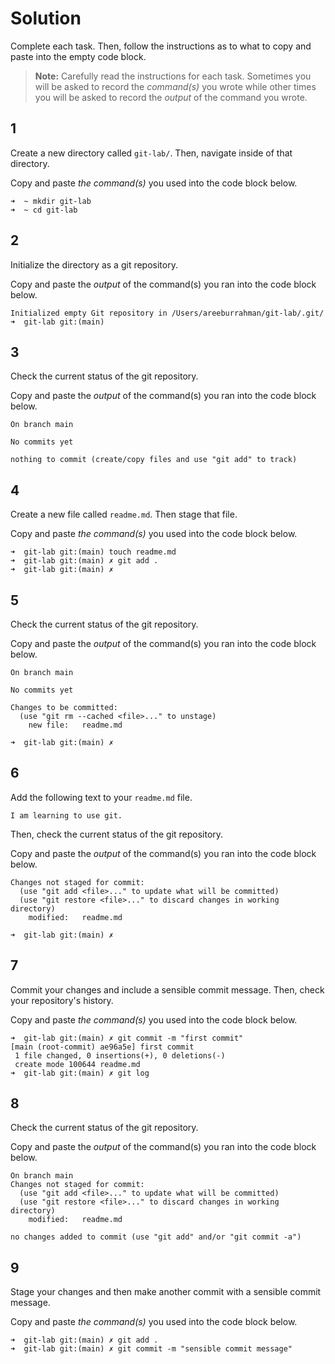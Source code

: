 # Solution

Complete each task. Then, follow the instructions as to what to copy and paste into the empty code block.

> **Note:** Carefully read the instructions for each task. Sometimes you will be asked to record the _command(s)_ you wrote while other times you will be asked to record the _output_ of the command you wrote.

## 1

Create a new directory called `git-lab/`. Then, navigate inside of that directory.

Copy and paste _the command(s)_ you used into the code block below.

```
➜  ~ mkdir git-lab
➜  ~ cd git-lab
```

## 2

Initialize the directory as a git repository.

Copy and paste the _output_ of the command(s) you ran into the code block below.

```
Initialized empty Git repository in /Users/areeburrahman/git-lab/.git/
➜  git-lab git:(main)
```

## 3

Check the current status of the git repository.

Copy and paste the _output_ of the command(s) you ran into the code block below.

```
On branch main

No commits yet

nothing to commit (create/copy files and use "git add" to track)
```

## 4

Create a new file called `readme.md`. Then stage that file.

Copy and paste _the command(s)_ you used into the code block below.

```
➜  git-lab git:(main) touch readme.md
➜  git-lab git:(main) ✗ git add .
➜  git-lab git:(main) ✗
```

## 5

Check the current status of the git repository.

Copy and paste the _output_ of the command(s) you ran into the code block below.

```
On branch main

No commits yet

Changes to be committed:
  (use "git rm --cached <file>..." to unstage)
	new file:   readme.md

➜  git-lab git:(main) ✗
```

## 6

Add the following text to your `readme.md` file.

```
I am learning to use git.
```

Then, check the current status of the git repository.

Copy and paste the _output_ of the command(s) you ran into the code block below.

```
Changes not staged for commit:
  (use "git add <file>..." to update what will be committed)
  (use "git restore <file>..." to discard changes in working directory)
	modified:   readme.md

➜  git-lab git:(main) ✗
```

## 7

Commit your changes and include a sensible commit message. Then, check your repository's history.

Copy and paste _the command(s)_ you used into the code block below.

```
➜  git-lab git:(main) ✗ git commit -m "first commit"
[main (root-commit) ae96a5e] first commit
 1 file changed, 0 insertions(+), 0 deletions(-)
 create mode 100644 readme.md
➜  git-lab git:(main) ✗ git log
```

## 8

Check the current status of the git repository.

Copy and paste the _output_ of the command(s) you ran into the code block below.

```
On branch main
Changes not staged for commit:
  (use "git add <file>..." to update what will be committed)
  (use "git restore <file>..." to discard changes in working directory)
	modified:   readme.md

no changes added to commit (use "git add" and/or "git commit -a")
```

## 9

Stage your changes and then make another commit with a sensible commit message.

Copy and paste _the command(s)_ you used into the code block below.

```
➜  git-lab git:(main) ✗ git add .
➜  git-lab git:(main) ✗ git commit -m "sensible commit message"
```

